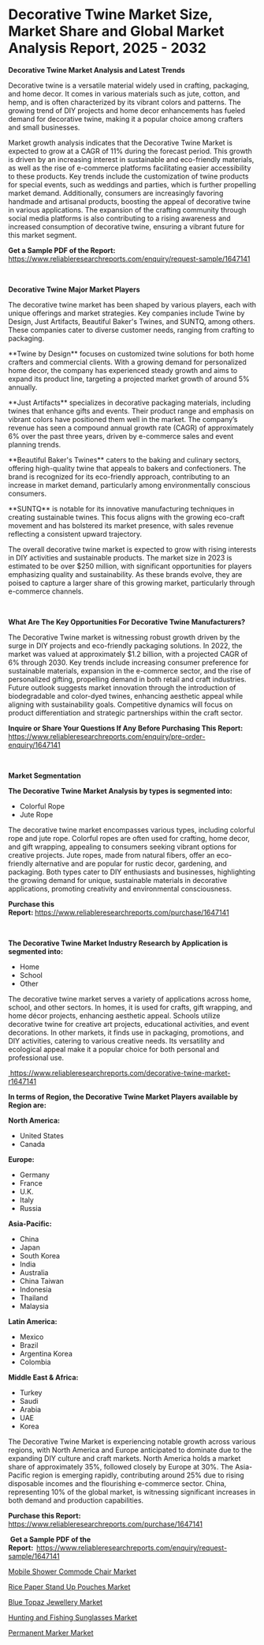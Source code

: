 <p><h1>Decorative Twine Market Size, Market Share and Global Market Analysis Report, 2025 - 2032</h1></p><p><strong>Decorative Twine Market Analysis and Latest Trends</strong></p>
<p><p>Decorative twine is a versatile material widely used in crafting, packaging, and home decor. It comes in various materials such as jute, cotton, and hemp, and is often characterized by its vibrant colors and patterns. The growing trend of DIY projects and home decor enhancements has fueled demand for decorative twine, making it a popular choice among crafters and small businesses. </p><p>Market growth analysis indicates that the Decorative Twine Market is expected to grow at a CAGR of 11% during the forecast period. This growth is driven by an increasing interest in sustainable and eco-friendly materials, as well as the rise of e-commerce platforms facilitating easier accessibility to these products. Key trends include the customization of twine products for special events, such as weddings and parties, which is further propelling market demand. Additionally, consumers are increasingly favoring handmade and artisanal products, boosting the appeal of decorative twine in various applications. The expansion of the crafting community through social media platforms is also contributing to a rising awareness and increased consumption of decorative twine, ensuring a vibrant future for this market segment.</p></p>
<p><strong>Get a Sample PDF of the Report:&nbsp;</strong> <a href="https://www.reliableresearchreports.com/enquiry/request-sample/1647141?utm_campaign=16&utm_medium=2&utm_source=Github&utm_content=ia&utm_term=08022025&utm_id=decorative-twine">https://www.reliableresearchreports.com/enquiry/request-sample/1647141</a></p>
<p>&nbsp;</p>
<p><strong>Decorative Twine Major Market Players</strong></p>
<p><p>The decorative twine market has been shaped by various players, each with unique offerings and market strategies. Key companies include Twine by Design, Just Artifacts, Beautiful Baker's Twines, and SUNTQ, among others. These companies cater to diverse customer needs, ranging from crafting to packaging.</p><p>**Twine by Design** focuses on customized twine solutions for both home crafters and commercial clients. With a growing demand for personalized home decor, the company has experienced steady growth and aims to expand its product line, targeting a projected market growth of around 5% annually.</p><p>**Just Artifacts** specializes in decorative packaging materials, including twines that enhance gifts and events. Their product range and emphasis on vibrant colors have positioned them well in the market. The company’s revenue has seen a compound annual growth rate (CAGR) of approximately 6% over the past three years, driven by e-commerce sales and event planning trends.</p><p>**Beautiful Baker's Twines** caters to the baking and culinary sectors, offering high-quality twine that appeals to bakers and confectioners. The brand is recognized for its eco-friendly approach, contributing to an increase in market demand, particularly among environmentally conscious consumers.</p><p>**SUNTQ** is notable for its innovative manufacturing techniques in creating sustainable twines. This focus aligns with the growing eco-craft movement and has bolstered its market presence, with sales revenue reflecting a consistent upward trajectory.</p><p>The overall decorative twine market is expected to grow with rising interests in DIY activities and sustainable products. The market size in 2023 is estimated to be over $250 million, with significant opportunities for players emphasizing quality and sustainability. As these brands evolve, they are poised to capture a larger share of this growing market, particularly through e-commerce channels.</p></p>
<p>&nbsp;</p>
<p><strong>What Are The Key Opportunities For Decorative Twine Manufacturers?</strong></p>
<p><p>The Decorative Twine market is witnessing robust growth driven by the surge in DIY projects and eco-friendly packaging solutions. In 2022, the market was valued at approximately $1.2 billion, with a projected CAGR of 6% through 2030. Key trends include increasing consumer preference for sustainable materials, expansion in the e-commerce sector, and the rise of personalized gifting, propelling demand in both retail and craft industries. Future outlook suggests market innovation through the introduction of biodegradable and color-dyed twines, enhancing aesthetic appeal while aligning with sustainability goals. Competitive dynamics will focus on product differentiation and strategic partnerships within the craft sector.</p></p>
<p><strong>Inquire or Share Your Questions If Any Before Purchasing This Report:</strong> <a href="https://www.reliableresearchreports.com/enquiry/pre-order-enquiry/1647141?utm_campaign=16&utm_medium=2&utm_source=Github&utm_content=ia&utm_term=08022025&utm_id=decorative-twine">https://www.reliableresearchreports.com/enquiry/pre-order-enquiry/1647141</a></p>
<p>&nbsp;</p>
<p><strong>Market Segmentation</strong></p>
<p><strong>The Decorative Twine Market Analysis by types is segmented into:</strong></p>
<p><ul><li>Colorful Rope</li><li>Jute Rope</li></ul></p>
<p><p>The decorative twine market encompasses various types, including colorful rope and jute rope. Colorful ropes are often used for crafting, home decor, and gift wrapping, appealing to consumers seeking vibrant options for creative projects. Jute ropes, made from natural fibers, offer an eco-friendly alternative and are popular for rustic decor, gardening, and packaging. Both types cater to DIY enthusiasts and businesses, highlighting the growing demand for unique, sustainable materials in decorative applications, promoting creativity and environmental consciousness.</p></p>
<p><strong>Purchase this Report:&nbsp;</strong><a href="https://www.reliableresearchreports.com/purchase/1647141?utm_campaign=16&utm_medium=2&utm_source=Github&utm_content=ia&utm_term=08022025&utm_id=decorative-twine">https://www.reliableresearchreports.com/purchase/1647141</a></p>
<p>&nbsp;</p>
<p><strong>The Decorative Twine Market Industry Research by Application is segmented into:</strong></p>
<p><ul><li>Home</li><li>School</li><li>Other</li></ul></p>
<p><p>The decorative twine market serves a variety of applications across home, school, and other sectors. In homes, it is used for crafts, gift wrapping, and home décor projects, enhancing aesthetic appeal. Schools utilize decorative twine for creative art projects, educational activities, and event decorations. In other markets, it finds use in packaging, promotions, and DIY activities, catering to various creative needs. Its versatility and ecological appeal make it a popular choice for both personal and professional use.</p></p>
<p><a href="https://www.reliableresearchreports.com/decorative-twine-market-r1647141?utm_campaign=16&utm_medium=2&utm_source=Github&utm_content=ia&utm_term=08022025&utm_id=decorative-twine">&nbsp;https://www.reliableresearchreports.com/decorative-twine-market-r1647141</a></p>
<p><strong>In terms of Region, the Decorative Twine Market Players available by Region are:</strong></p>
<p>
    <p> <strong> North America: </strong>
        <ul>
            <li>United States</li>
            <li>Canada</li>
        </ul>
        </p> 
    <p> <strong> Europe: </strong>
        <ul>
            <li>Germany</li>
            <li>France</li>
            <li>U.K.</li>
            <li>Italy</li>
            <li>Russia</li>
        </ul>
        </p> 
    <p> <strong> Asia-Pacific: </strong>
        <ul>
            <li>China</li>
            <li>Japan</li>
            <li>South Korea</li>
            <li>India</li>
            <li>Australia</li>
            <li>China Taiwan</li>
            <li>Indonesia</li>
            <li>Thailand</li>
            <li>Malaysia</li>
        </ul>
        </p> 
    <p> <strong> Latin America: </strong>
        <ul>
            <li>Mexico</li>
            <li>Brazil</li>
            <li>Argentina Korea</li>
            <li>Colombia</li>
        </ul>
        </p> 
    <p> <strong> Middle East & Africa: </strong>
        <ul>
            <li>Turkey</li>
            <li>Saudi</li>
            <li>Arabia</li>
            <li>UAE</li>
            <li>Korea</li>
        </ul>
    </p>
    </p>
<p><p>The Decorative Twine Market is experiencing notable growth across various regions, with North America and Europe anticipated to dominate due to the expanding DIY culture and craft markets. North America holds a market share of approximately 35%, followed closely by Europe at 30%. The Asia-Pacific region is emerging rapidly, contributing around 25% due to rising disposable incomes and the flourishing e-commerce sector. China, representing 10% of the global market, is witnessing significant increases in both demand and production capabilities.</p></p>
<p><strong>Purchase this Report: </strong><a href="https://www.reliableresearchreports.com/purchase/1647141?utm_campaign=16&utm_medium=2&utm_source=Github&utm_content=ia&utm_term=08022025&utm_id=decorative-twine">https://www.reliableresearchreports.com/purchase/1647141</a></p>
<p>&nbsp;<strong>Get a Sample PDF of the Report:&nbsp;&nbsp;</strong><a href="https://www.reliableresearchreports.com/enquiry/request-sample/1647141?utm_campaign=16&utm_medium=2&utm_source=Github&utm_content=ia&utm_term=08022025&utm_id=decorative-twine">https://www.reliableresearchreports.com/enquiry/request-sample/1647141</a></p>
<p><strong></strong></p>
<p><p><a href="https://github.com/ahmalaloanne/Market-Research-Report-List-1/blob/main/mobile-shower-commode-chair-market.md?utm_campaign=16&utm_medium=2&utm_source=Github&utm_content=ia&utm_term=08022025&utm_id=decorative-twine">Mobile Shower Commode Chair Market</a></p><p><a href="https://github.com/abantolemox08/Market-Research-Report-List-1/blob/main/rice-paper-stand-up-pouches-market.md?utm_campaign=16&utm_medium=2&utm_source=Github&utm_content=ia&utm_term=08022025&utm_id=decorative-twine">Rice Paper Stand Up Pouches Market</a></p><p><a href="https://github.com/popupioo/Market-Research-Report-List-1/blob/main/blue-topaz-jewellery-market.md?utm_campaign=16&utm_medium=2&utm_source=Github&utm_content=ia&utm_term=08022025&utm_id=decorative-twine">Blue Topaz Jewellery Market</a></p><p><a href="https://github.com/peddicehle/Market-Research-Report-List-1/blob/main/hunting-and-fishing-sunglasses-market.md?utm_campaign=16&utm_medium=2&utm_source=Github&utm_content=ia&utm_term=08022025&utm_id=decorative-twine">Hunting and Fishing Sunglasses Market</a></p><p><a href="https://github.com/njockebogris/Market-Research-Report-List-1/blob/main/permanent-marker-market.md?utm_campaign=16&utm_medium=2&utm_source=Github&utm_content=ia&utm_term=08022025&utm_id=decorative-twine">Permanent Marker Market</a></p></p>
